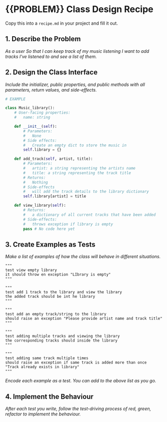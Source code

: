# {{PROBLEM}} Class Design Recipe

Copy this into a `recipe.md` in your project and fill it out.

## 1. Describe the Problem

_As a user
So that I can keep track of my music listening
I want to add tracks I've listened to and see a list of them._

## 2. Design the Class Interface

_Include the initializer, public properties, and public methods with all parameters, return values, and side-effects._

```python
# EXAMPLE

class Music_library():
    # User-facing properties:
    #   name: string

    def __init__(self):
        # Parameters:
        #   None
        # Side effects:
        #   Create an empty dict to store the music in
        self.library = {}

    def add_track(self, artist, title):
        # Parameters:
        #   artist: a string representing the artists name
        #   title: a string representing the track title
        # Returns:
        #   Nothing
        # Side-effects
        #   will add the track details to the library dictionary
        self.library[artist] = title

    def view_library(self):
        # Returns:
        #   a dictionary of all current tracks that have been added
        # Side-effects:
        #   throws exception if library is empty
        pass # No code here yet
```

## 3. Create Examples as Tests

_Make a list of examples of how the class will behave in different situations._

``` 
"""
test view empty library 
it should throw en exception "LIbrary is empty"
"""

"""
test add 1 track to the library and view the library
the added track should be int he library
"""

"""
test add an empty track/string to the library 
should raise an exception "Please provide artist name and track title"
"""

"""
test adding multiple tracks and viewing the library
the corresponding tracks should inside the library
"""

"""
test adding same track multiple times
should raise an exception if same track is added more than once
"Track already exists in library"
"""

```

_Encode each example as a test. You can add to the above list as you go._

## 4. Implement the Behaviour

_After each test you write, follow the test-driving process of red, green, refactor to implement the behaviour._
